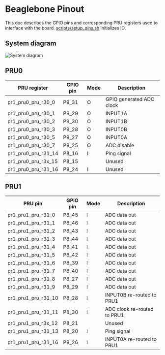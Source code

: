 # Beaglebone Pinout

This doc describes the GPIO pins and corresponding PRU registers used to interface with the board.
[scripts/setup_pins.sh](scripts/setup_pins.sh) initializes IO.

## System diagram
![System diagram](https://github.com/google/prudaq/wiki/conceptual_schematic.png)

## PRU0
| PRU register        	| GPIO pin 	| Mode 	| Description              	|
|---------------------	|----------	|------	|--------------------------	|
| pr1_pru0_pru_r30_0  	| P9_31    	| O    	| GPIO generated ADC clock 	|
| pr1_pru0_pru_r30_1  	| P9_29    	| O    	| INPUT1A                  	|
| pr1_pru0_pru_r30_2  	| P9_30    	| O    	| INPUT1B                  	|
| pr1_pru0_pru_r30_3  	| P9_28    	| O    	| INPUT0B                  	|
| pr1_pru0_pru_r30_5  	| P9_27    	| O    	| INPUT0A                  	|
| pr1_pru0_pru_r30_7  	| P9_25    	| O    	| ADC disable             	|
| pr1_pru0_pru_r31_14 	| P8_16    	| I    	| Ping signal             	|
| pr1_pru0_pru_r3x_15 	| P8_15    	|      	| Unused                   	|
| pr1_pru0_pru_r31_16 	| P9_24    	| I    	| Unused                   	|

## PRU1

| PRU pin             	| GPIO pin 	| Mode 	| Description                 	|
|---------------------	|----------	|------	|-----------------------------	|
| pr1_pru1_pru_r31_0  	| P8_45    	| I    	| ADC data out                	|
| pr1_pru1_pru_r31_1  	| P8_46    	| I    	| ADC data out                	|
| pr1_pru1_pru_r31_2  	| P8_43    	| I    	| ADC data out                	|
| pr1_pru1_pru_r31_3  	| P8_44    	| I    	| ADC data out                	|
| pr1_pru1_pru_r31_4  	| P8_41    	| I    	| ADC data out                	|
| pr1_pru1_pru_r31_5  	| P8_42    	| I    	| ADC data out                	|
| pr1_pru1_pru_r31_6  	| P8_39    	| I    	| ADC data out                	|
| pr1_pru1_pru_r31_7  	| P8_40    	| I    	| ADC data out                	|
| pr1_pru1_pru_r31_8  	| P8_27    	| I    	| ADC data out                	|
| pr1_pru1_pru_r31_9  	| P8_29    	| I    	| ADC data out                	|
| pr1_pru1_pru_r31_10 	| P8_28    	| I    	| INPUT0B re-routed to PRU1   	|
| pr1_pru1_pru_r31_11 	| P8_30    	| I    	| ADC clock re-routed to PRU1 	|
| pr1_pru1_pru_r3x_12 	| P8_21    	|      	| Unused                      	|
| pr1_pru1_pru_r31_13 	| P8_20    	| I    	| Ping signal                  	|
| pr1_pru1_pru_r31_16 	| P9_26    	| I    	| INPUT0A re-routed to PRU1    	|
